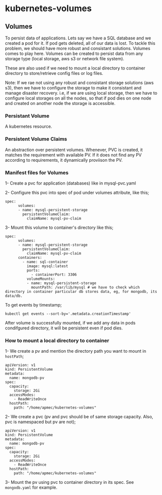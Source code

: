 # kubernetes-volumes

## Volumes
To persist data of applications. Lets say we have a SQL database and we created a pod for it. If pod gets deleted, all of our data is lost.
To tackle this problem, we should have more robust and consistant solutions. Volumes comes to play here.
Volumes can be created to persist data from any storage type (local storage, aws s3 or network file system).

These are also used if we need to mount a local directory to container directory to store/retrieve config files or log files.

Note: If we rae not using any robust and consistant storage solutions (aws s3), then we have to configure the storage to make it consistant and manage disaster recovery.
i.e, if we are using local storage, then we have to configure local storages on all the nodes, so that if pod dies on one node and created on another node the storage is accessible. 

### Persistant Volume
A kubernetes resource. 

### Persistent Volume Claims
An abstraction over persistent volumes. Whenever, PVC is created, it matches the requirement with available PV. If it does not find any PV according to requirements, it dynamically proviison the PV.

### Manifest files for Volumes
1- Create a pvc for application (databases) like in mysql-pvc.yaml

2- Configure this pvc into spec of pod under volumes attribute, like this;
```
spec:
      volumes: 
      - name: mysql-persistent-storage
        persistentVolumeClaim:
          claimName: mysql-pv-claim
```

3- Mount this volume to container's directory like this;
```
spec:
      volumes: 
      - name: mysql-persistent-storage
        persistentVolumeClaim:
          claimName: mysql-pv-claim
      containers:
        - name: sql-container
          image: mysql:latest
          ports:
            - containerPort: 3306
          volumeMounts:
          - name: mysql-persistent-storage
            mountPath: /var/lib/mysql # we have to check which directory in container particular db stores data, eg, for mongodb, its data/db.
```

To get events by timestamp;
```
kubectl get events --sort-by='.metadata.creationTimestamp'
```

After volume is successfully mounted, if we add any data in pods condifgured directory, it will be persistent even if pod dies.

### How to mount a local directory to container

1- We create a pv and mention the directory path you want to mount in `hostPath`;
```
apiVersion: v1
kind: PersistentVolume
metadata:
  name: mongodb-pv
spec:
  capacity:
    storage: 2Gi
  accessModes:
    - ReadWriteOnce
  hostPath:
    path: "/home/apmec/kubernetes-volumes"
```

2- We create a pvc (pv and pvc should be of same storage capacity. Also, pvc is namespaced but pv are not);
```
apiVersion: v1
kind: PersistentVolume
metadata:
  name: mongodb-pv
spec:
  capacity:
    storage: 2Gi
  accessModes:
    - ReadWriteOnce
  hostPath:
    path: "/home/apmec/kubernetes-volumes"
```

3- Mount the pv using pvc to container directory in its spec. See `mongodb.yaml` for example.
